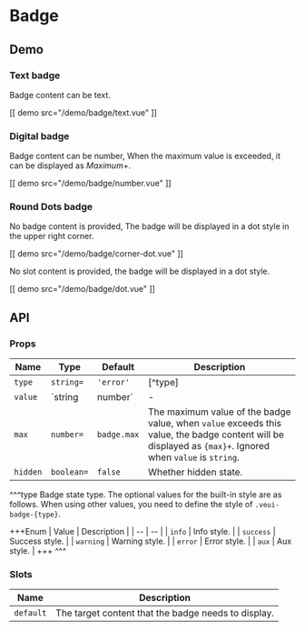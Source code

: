 # Badge

## Demo

### Text badge

Badge content can be text.

[[ demo src="/demo/badge/text.vue" ]]

### Digital badge

Badge content can be number, When the maximum value is exceeded, it can be displayed as *Maximum+*.

[[ demo src="/demo/badge/number.vue" ]]

### Round Dots badge

No badge content is provided, The badge will be displayed in a dot style in the upper right corner.

[[ demo src="/demo/badge/corner-dot.vue" ]]

No slot content is provided, the badge will be displayed in a dot style.

[[ demo src="/demo/badge/dot.vue" ]]

## API

### Props

| Name | Type | Default | Description |
| -- | -- | -- | -- |
| ``type`` | `string=` | `'error'` | [^type] |
| ``value`` | `string | number` | - | Badge content value. When it is a value of type `number`, it is limited by the [`max`](#props-max) attribute. `max` is ignored when it is of type `string`. |
| ``max`` | `number=` | `badge.max` | The maximum value of the badge value, when `value` exceeds this value, the badge content will be displayed as `{max}+`. Ignored when `value` is `string`. |
| ``hidden`` | `boolean=` | `false` | Whether hidden state. |

^^^type
Badge state type. The optional values for the built-in style are as follows. When using other values, you need to define the style of `.veui-badge-{type}`.

+++Enum
| Value | Description |
| -- | -- |
| `info` | Info style. |
| `success` | Success style. |
| `warning` | Warning style. |
| `error` | Error style. |
| `aux` | Aux style. |
+++
^^^

### Slots

| Name | Description |
| -- | -- |
| ``default`` | The target content that the badge needs to display. |


